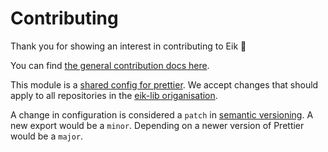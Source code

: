 # Contributing

Thank you for showing an interest in contributing to Eik 🧡

You can find [the general contribution docs here](https://github.com/eik-lib/.github/blob/main/CONTRIBUTING.md).

This module is a [shared config for prettier](https://prettier.io/docs/en/configuration.html#sharing-configurations). We accept changes that should apply to all repositories in the [eik-lib origanisation](https://github.com/eik-lib).

A change in configuration is considered a `patch` in [semantic versioning](https://semver.org/). A new export would be a `minor`. Depending on a newer version of Prettier would be a `major`.
